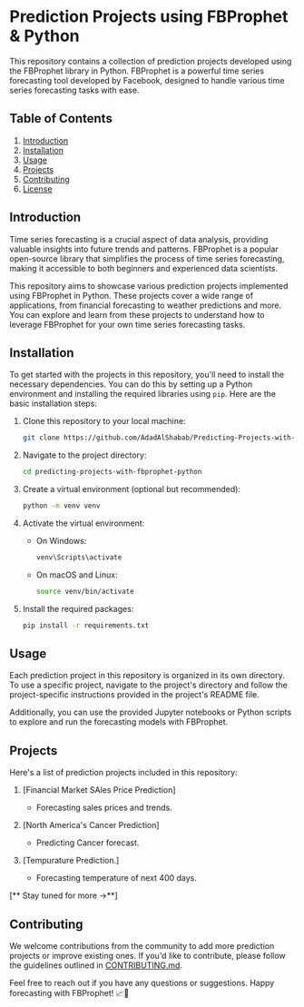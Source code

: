 # Prediction Projects using FBProphet & Python
This repository contains a collection of prediction projects developed using the FBProphet library in Python. FBProphet is a powerful time series forecasting tool developed by Facebook, designed to handle various time series forecasting tasks with ease.
## Table of Contents

1. [Introduction](#introduction)
2. [Installation](#installation)
3. [Usage](#usage)
4. [Projects](#projects)
5. [Contributing](#contributing)
6. [License](#license)

## Introduction

Time series forecasting is a crucial aspect of data analysis, providing valuable insights into future trends and patterns. FBProphet is a popular open-source library that simplifies the process of time series forecasting, making it accessible to both beginners and experienced data scientists.

This repository aims to showcase various prediction projects implemented using FBProphet in Python. These projects cover a wide range of applications, from financial forecasting to weather predictions and more. You can explore and learn from these projects to understand how to leverage FBProphet for your own time series forecasting tasks.

## Installation

To get started with the projects in this repository, you'll need to install the necessary dependencies. You can do this by setting up a Python environment and installing the required libraries using `pip`. Here are the basic installation steps:

1. Clone this repository to your local machine:

   ```bash
   git clone https://github.com/AdadAlShabab/Predicting-Projects-with-FBprophet-Python.git
   ```

2. Navigate to the project directory:

   ```bash
   cd predicting-projects-with-fbprophet-python
   ```

3. Create a virtual environment (optional but recommended):

   ```bash
   python -m venv venv
   ```

4. Activate the virtual environment:

   - On Windows:

     ```bash
     venv\Scripts\activate
     ```

   - On macOS and Linux:

     ```bash
     source venv/bin/activate
     ```

5. Install the required packages:

   ```bash
   pip install -r requirements.txt
   ```

## Usage

Each prediction project in this repository is organized in its own directory. To use a specific project, navigate to the project's directory and follow the project-specific instructions provided in the project's README file.

Additionally, you can use the provided Jupyter notebooks or Python scripts to explore and run the forecasting models with FBProphet.

## Projects

Here's a list of prediction projects included in this repository:

1. [Financial Market SAles Price Prediction]
   - Forecasting sales prices and trends.

2. [North America's Cancer Prediction]
   - Predicting Cancer forecast.

3. [Tempurature Prediction.]
   - Forecasting temperature of next 400 days.
     
[**  Stay tuned for more →**]

## Contributing

We welcome contributions from the community to add more prediction projects or improve existing ones. If you'd like to contribute, please follow the guidelines outlined in [CONTRIBUTING.md](CONTRIBUTING.md).

Feel free to reach out if you have any questions or suggestions. Happy forecasting with FBProphet! 📈🔮
